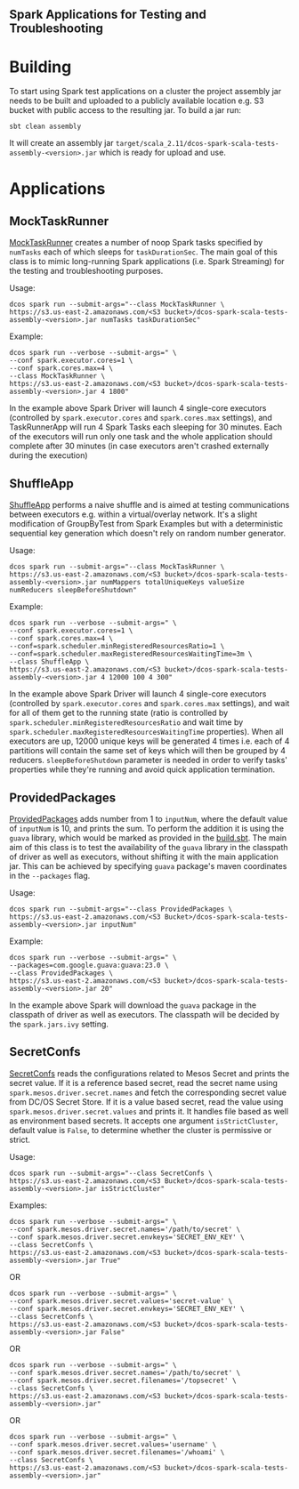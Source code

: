 Spark Applications for Testing and Troubleshooting
---

# Building
To start using Spark test applications on a cluster the project assembly jar needs to be built and uploaded to a publicly
available location e.g. S3 bucket with public access to the resulting jar. To build a jar run:

```
sbt clean assembly
```

It will create an assembly jar `target/scala_2.11/dcos-spark-scala-tests-assembly-<version>.jar` which is ready for upload and use.

# Applications
## MockTaskRunner

[MockTaskRunner](src/main/scala/MockTaskRunner.scala) creates a number of noop Spark tasks specified by `numTasks` each of 
which sleeps for `taskDurationSec`. The main goal of this class is to mimic long-running Spark applications 
(i.e. Spark Streaming) for the testing and troubleshooting purposes.

Usage: 

```
dcos spark run --submit-args="--class MockTaskRunner \
https://s3.us-east-2.amazonaws.com/<S3 bucket>/dcos-spark-scala-tests-assembly-<version>.jar numTasks taskDurationSec"
```

Example:

```
dcos spark run --verbose --submit-args=" \
--conf spark.executor.cores=1 \
--conf spark.cores.max=4 \
--class MockTaskRunner \
https://s3.us-east-2.amazonaws.com/<S3 bucket>/dcos-spark-scala-tests-assembly-<version>.jar 4 1800"
```

In the example above Spark Driver will launch 4 single-core executors (controlled by `spark.executor.cores` and 
`spark.cores.max` settings), and TaskRunnerApp will run 4 Spark Tasks each sleeping for 30 minutes. Each of the executors
will run only one task and the whole application should complete after 30 minutes (in case executors aren't crashed 
externally during the execution)

## ShuffleApp
[ShuffleApp](src/main/scala/ShuffleApp.scala) performs a naive shuffle and is aimed at testing communications between 
executors e.g. within a virtual/overlay network. It's a slight modification of GroupByTest from Spark Examples but with 
a deterministic sequential key generation which doesn't rely on random number generator.
 

Usage: 

```
dcos spark run --submit-args="--class MockTaskRunner \
https://s3.us-east-2.amazonaws.com/<S3 bucket>/dcos-spark-scala-tests-assembly-<version>.jar numMappers totalUniqueKeys valueSize numReducers sleepBeforeShutdown"
```

Example:

```
dcos spark run --verbose --submit-args=" \
--conf spark.executor.cores=1 \
--conf spark.cores.max=4 \
--conf=spark.scheduler.minRegisteredResourcesRatio=1 \
--conf=spark.scheduler.maxRegisteredResourcesWaitingTime=3m \
--class ShuffleApp \
https://s3.us-east-2.amazonaws.com/<S3 bucket>/dcos-spark-scala-tests-assembly-<version>.jar 4 12000 100 4 300"

```

In the example above Spark Driver will launch 4 single-core executors (controlled by `spark.executor.cores` and 
`spark.cores.max` settings), and wait for all of them get to the running state (ratio is controlled by 
`spark.scheduler.minRegisteredResourcesRatio` and wait time by `spark.scheduler.maxRegisteredResourcesWaitingTime` 
properties). When all executors are up, 12000 unique keys will be generated 4 times i.e. each of 4 partitions will contain 
the same set of keys which will then be grouped by 4 reducers. `sleepBeforeShutdown` parameter is needed in order to
verify tasks' properties while they're running and avoid quick application termination. 

## ProvidedPackages
[ProvidedPackages](src/main/scala/ProvidedPackages.scala) adds number from 1 to `inputNum`, where the default value of `inputNum` is 10, and prints the sum. To perform the addition it is using the `guava` library, which would be marked as provided in the [build.sbt](build.sbt). The main aim of this class is to test the availability of the `guava` library in the classpath of driver as well as executors, without shifting it with the main application jar. This can be achieved by specifying `guava` package's maven coordinates in the `--packages` flag.

Usage:

```
dcos spark run --submit-args="--class ProvidedPackages \
https://s3.us-east-2.amazonaws.com/<S3 Bucket>/dcos-spark-scala-tests-assembly-<version>.jar inputNum"
```

Example:

```
dcos spark run --verbose --submit-args=" \
--packages=com.google.guava:guava:23.0 \
--class ProvidedPackages \
https://s3.us-east-2.amazonaws.com/<S3 bucket>/dcos-spark-scala-tests-assembly-<version>.jar 20"

```

In the example above Spark will download the `guava` package in the classpath of driver as well as executors. The classpath will be decided by the `spark.jars.ivy` setting.

## SecretConfs
[SecretConfs](src/main/scala/SecretConfs.scala) reads the configurations related to Mesos Secret and prints the secret value. If it is a reference based secret, read the secret name using `spark.mesos.driver.secret.names` and fetch the corresponding secret value from DC/OS Secret Store. If it is a value based secret, read the value using `spark.mesos.driver.secret.values` and prints it. It handles file based as well as environment based secrets. It accepts one argument `isStrictCluster`, default value is `False`, to determine whether the cluster is permissive or strict.

Usage:

```
dcos spark run --submit-args="--class SecretConfs \
https://s3.us-east-2.amazonaws.com/<S3 Bucket>/dcos-spark-scala-tests-assembly-<version>.jar isStrictCluster"
```

Examples:

```
dcos spark run --verbose --submit-args=" \
--conf spark.mesos.driver.secret.names='/path/to/secret' \
--conf spark.mesos.driver.secret.envkeys='SECRET_ENV_KEY' \
--class SecretConfs \
https://s3.us-east-2.amazonaws.com/<S3 bucket>/dcos-spark-scala-tests-assembly-<version>.jar True"
```

OR

```
dcos spark run --verbose --submit-args=" \
--conf spark.mesos.driver.secret.values='secret-value' \
--conf spark.mesos.driver.secret.envkeys='SECRET_ENV_KEY' \
--class SecretConfs \
https://s3.us-east-2.amazonaws.com/<S3 bucket>/dcos-spark-scala-tests-assembly-<version>.jar False"
```

OR

```
dcos spark run --verbose --submit-args=" \
--conf spark.mesos.driver.secret.names='/path/to/secret' \
--conf spark.mesos.driver.secret.filenames='/topsecret' \
--class SecretConfs \
https://s3.us-east-2.amazonaws.com/<S3 bucket>/dcos-spark-scala-tests-assembly-<version>.jar"
```

OR

```
dcos spark run --verbose --submit-args=" \
--conf spark.mesos.driver.secret.values='username' \
--conf spark.mesos.driver.secret.filenames='/whoami' \
--class SecretConfs \
https://s3.us-east-2.amazonaws.com/<S3 bucket>/dcos-spark-scala-tests-assembly-<version>.jar"
```


